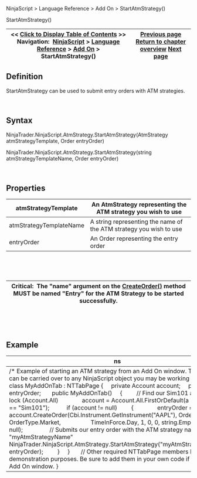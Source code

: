 ﻿


NinjaScript \> Language Reference \> Add On \> StartAtmStrategy()






















StartAtmStrategy()







| \<\< [Click to Display Table of Contents](startatmstrategy.md) \>\> **Navigation:**     [NinjaScript](ninjascript-1.md) \> [Language Reference](language_reference_wip-1.md) \> [Add On](add_on-1.md) \> StartAtmStrategy() | [Previous page](onwindowsaved-1.md) [Return to chapter overview](add_on-1.md) [Next page](strategybase-1.md) |
| --- | --- |











## Definition


StartAtmStrategy can be used to submit entry orders with ATM strategies.


 


## Syntax


NinjaTrader.NinjaScript.AtmStrategy.StartAtmStrategy(AtmStrategy atmStrategyTemplate, Order entryOrder)


NinjaTrader.NinjaScript.AtmStrategy.StartAtmStrategy(string atmStrategyTemplateName, Order entryOrder)


 


## Properties




| atmStrategyTemplate | An AtmStrategy representing the ATM strategy you wish to use |
| --- | --- |
| atmStrategyTemplateName | A string representing the name of the ATM strategy you wish to use |
| entryOrder | An Order representing the entry order |



 


 




| Critical:  The "name" argument on the [CreateOrder()](createorder-1.md) method MUST be named "Entry" for the ATM Strategy to be started successfully. |
| --- |



 


 


## Example




| ns |
| --- |
| /\* Example of starting an ATM strategy from an Add On window. The concept can be carried over to any NinjaScript object you may be working on. \*/ public class MyAddOnTab : NTTabPage {      private Account account;      private Order entryOrder;        public MyAddOnTab()      {          // Find our Sim101 account          lock (Account.All)                account \= Account.All.FirstOrDefault(a \=\> a.Name \=\= "Sim101");            if (account !\= null)          {                entryOrder \= account.CreateOrder(Cbi.Instrument.GetInstrument("AAPL"), OrderAction.Buy, OrderType.Market,                    TimeInForce.Day, 1, 0, 0, string.Empty, "Entry", null);                  // Submits our entry order with the ATM strategy named "myAtmStrategyName"                NinjaTrader.NinjaScript.AtmStrategy.StartAtmStrategy("myAtmStrategyName", entryOrder);          }      }        // Other required NTTabPage members left out for demonstration purposes. Be sure to add them in your own code if building an Add On window. } |









